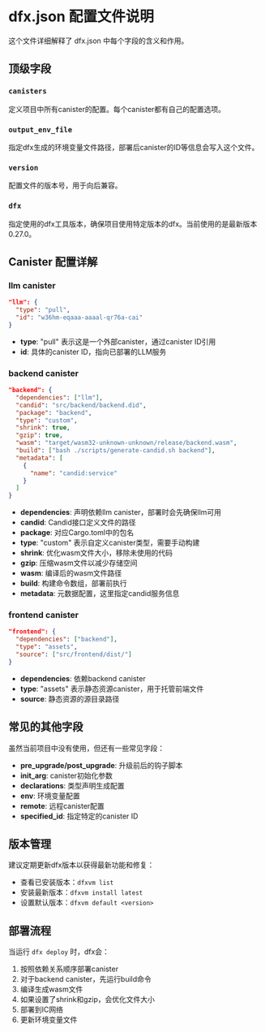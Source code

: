 # dfx.json 配置文件说明

这个文件详细解释了 dfx.json 中每个字段的含义和作用。

## 顶级字段

### `canisters`

定义项目中所有canister的配置。每个canister都有自己的配置选项。

### `output_env_file`

指定dfx生成的环境变量文件路径，部署后canister的ID等信息会写入这个文件。

### `version`

配置文件的版本号，用于向后兼容。

### `dfx`

指定使用的dfx工具版本，确保项目使用特定版本的dfx。当前使用的是最新版本0.27.0。

## Canister 配置详解

### llm canister

```json
"llm": {
  "type": "pull",
  "id": "w36hm-eqaaa-aaaal-qr76a-cai"
}
```

- **type**: "pull" 表示这是一个外部canister，通过canister ID引用
- **id**: 具体的canister ID，指向已部署的LLM服务

### backend canister

```json
"backend": {
  "dependencies": ["llm"],
  "candid": "src/backend/backend.did",
  "package": "backend",
  "type": "custom",
  "shrink": true,
  "gzip": true,
  "wasm": "target/wasm32-unknown-unknown/release/backend.wasm",
  "build": ["bash ./scripts/generate-candid.sh backend"],
  "metadata": [
    {
      "name": "candid:service"
    }
  ]
}
```

- **dependencies**: 声明依赖llm canister，部署时会先确保llm可用
- **candid**: Candid接口定义文件的路径
- **package**: 对应Cargo.toml中的包名
- **type**: "custom" 表示自定义canister类型，需要手动构建
- **shrink**: 优化wasm文件大小，移除未使用的代码
- **gzip**: 压缩wasm文件以减少存储空间
- **wasm**: 编译后的wasm文件路径
- **build**: 构建命令数组，部署前执行
- **metadata**: 元数据配置，这里指定candid服务信息

### frontend canister

```json
"frontend": {
  "dependencies": ["backend"],
  "type": "assets",
  "source": ["src/frontend/dist/"]
}
```

- **dependencies**: 依赖backend canister
- **type**: "assets" 表示静态资源canister，用于托管前端文件
- **source**: 静态资源的源目录路径

## 常见的其他字段

虽然当前项目中没有使用，但还有一些常见字段：

- **pre_upgrade/post_upgrade**: 升级前后的钩子脚本
- **init_arg**: canister初始化参数
- **declarations**: 类型声明生成配置
- **env**: 环境变量配置
- **remote**: 远程canister配置
- **specified_id**: 指定特定的canister ID

## 版本管理

建议定期更新dfx版本以获得最新功能和修复：

- 查看已安装版本：`dfxvm list`
- 安装最新版本：`dfxvm install latest`
- 设置默认版本：`dfxvm default <version>`

## 部署流程

当运行 `dfx deploy` 时，dfx会：

1. 按照依赖关系顺序部署canister
2. 对于backend canister，先运行build命令
3. 编译生成wasm文件
4. 如果设置了shrink和gzip，会优化文件大小
5. 部署到IC网络
6. 更新环境变量文件
